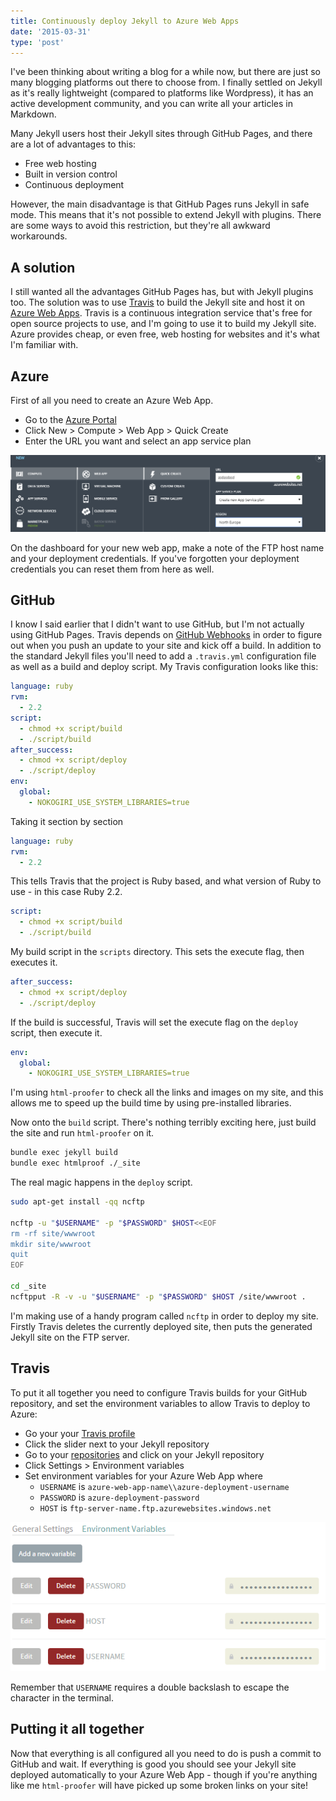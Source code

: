 ```yaml
---
title: Continuously deploy Jekyll to Azure Web Apps
date: '2015-03-31'
type: 'post'
---
```


I've been thinking about writing a blog for a while now, but there are just so many blogging platforms out there to choose from. I finally settled on Jekyll as it's really lightweight (compared to platforms like Wordpress), it has an active development community, and you can write all your articles in Markdown.

<!--more-->

Many Jekyll users host their Jekyll sites through GitHub Pages, and there are a lot of advantages to this:

- Free web hosting
- Built in version control
- Continuous deployment

However, the main disadvantage is that GitHub Pages runs Jekyll in safe mode. This means that it's not possible to extend Jekyll with plugins. There are some ways to avoid this restriction, but they're all awkward workarounds.

## A solution

I still wanted all the advantages GitHub Pages has, but with Jekyll plugins too. The solution was to use [Travis](https://travis-ci.org) to build the Jekyll site and host it on [Azure Web Apps](https://azure.microsoft.com/en-us/services/app-service/web/). Travis is a continuous integration service that's free for open source projects to use, and I'm going to use it to build my Jekyll site. Azure provides cheap, or even free, web hosting for websites and it's what I'm familiar with.

## Azure

First of all you need to create an Azure Web App.

- Go to the [Azure Portal](https://portal.azure.com)
- Click New > Compute > Web App > Quick Create
- Enter the URL you want and select an app service plan

![Azure new web app](/img/azure-new-web-app.png)

On the dashboard for your new web app, make a note of the FTP host name and your deployment credentials. If you've forgotten your deployment credentials you can reset them from here as well.

## GitHub

I know I said earlier that I didn't want to use GitHub, but I'm not actually using GitHub Pages. Travis depends on [GitHub Webhooks](https://developer.github.com/v3/repos/hooks/) in order to figure out when you push an update to your site and kick off a build. In addition to the standard Jekyll files you'll need to add a `.travis.yml` configuration file as well as a build and deploy script. My Travis configuration looks like this:

```yaml
language: ruby
rvm:
  - 2.2
script:
  - chmod +x script/build
  - ./script/build
after_success:
  - chmod +x script/deploy
  - ./script/deploy
env:
  global:
    - NOKOGIRI_USE_SYSTEM_LIBRARIES=true
```

Taking it section by section

```yaml
language: ruby
rvm:
  - 2.2
```

This tells Travis that the project is Ruby based, and what version of Ruby to use - in this case Ruby 2.2.

```yaml
script:
  - chmod +x script/build
  - ./script/build
```

My build script in the `scripts` directory. This sets the execute flag, then executes it.

```yaml
after_success:
  - chmod +x script/deploy
  - ./script/deploy
```

If the build is successful, Travis will set the execute flag on the `deploy` script, then execute it.

```yaml
env:
  global:
    - NOKOGIRI_USE_SYSTEM_LIBRARIES=true
```

I'm using `html-proofer` to check all the links and images on my site, and this allows me to speed up the build time by using pre-installed libraries.

Now onto the `build` script. There's nothing terribly exciting here, just build the site and run `html-proofer` on it.

```bash
bundle exec jekyll build
bundle exec htmlproof ./_site
```

The real magic happens in the `deploy` script.

```bash
sudo apt-get install -qq ncftp

ncftp -u "$USERNAME" -p "$PASSWORD" $HOST<<EOF
rm -rf site/wwwroot
mkdir site/wwwroot
quit
EOF

cd _site
ncftpput -R -v -u "$USERNAME" -p "$PASSWORD" $HOST /site/wwwroot .
```

I'm making use of a handy program called `ncftp` in order to deploy my site. Firstly Travis deletes the currently deployed site, then puts the generated Jekyll site on the FTP server.

## Travis

To put it all together you need to configure Travis builds for your GitHub repository, and set the environment variables to allow Travis to deploy to Azure:

- Go your your [Travis profile](https://travis-ci.org/profile)
- Click the slider next to your Jekyll repository
- Go to your [repositories](https://travis-ci.org/repositories) and click on your Jekyll repository
- Click Settings > Environment variables
- Set environment variables for your Azure Web App where
  - `USERNAME` is `azure-web-app-name\\azure-deployment-username`
  - `PASSWORD` is `azure-deployment-password`
  - `HOST` is `ftp-server-name.ftp.azurewebsites.windows.net`

![Travis environment variables"](/img/travis-environment-variables.png)

Remember that `USERNAME` requires a double backslash to escape the character in the terminal.

## Putting it all together

Now that everything is all configured all you need to do is push a commit to GitHub and wait. If everything is good you should see your Jekyll site deployed automatically to your Azure Web App - though if you're anything like me `html-proofer` will have picked up some broken links on your site!
